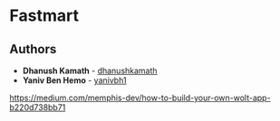 # Fastmart

 
## Authors
* **Dhanush Kamath** - [dhanushkamath](https://github.com/dhanushkamath)
* **Yaniv Ben Hemo** - [yanivbh1](https://github.com/yanivbh1)

https://medium.com/memphis-dev/how-to-build-your-own-wolt-app-b220d738bb71
